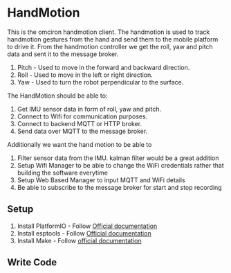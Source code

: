 # HandMotion

This is the omciron handmotion client. The handmotion is used to track handmotion gestures from the hand and send them to the mobile platform to drive it. From the handmotion controller we get the roll, yaw and pitch data and sent it to the message broker.

1. Pitch - Used to move in the forward and backward direction.
2. Roll - Used to move in the left or right direction.
3. Yaw - Used to turn the robot perpendicular to the surface.

The HandMotion should be able to:

1. Get IMU sensor data in form of roll, yaw and pitch.
2. Connect to Wifi for communication purposes.
3. Connect to backend MQTT or HTTP broker.
4. Send data over MQTT to the message broker.

Additionally we want the hand motion to be able to

1. Filter sensor data from the IMU. kalman filter would be a great addition
2. Setup Wifi Manager to be able to change the WiFi credentials rather that building the software everytime
3. Setup Web Based Manager to input MQTT and WiFi details
4. Be able to subscribe to the message broker for start and stop recording

## Setup

1. Install PlatformIO - Follow [Official documentation](https://platformio.org/install)
2. Install esptools - Follow [Official documentation](https://github.com/espressif/esptool)
3. Install Make - Follow [official documentation](https://www.gnu.org/software/make/)

## Write Code
